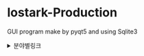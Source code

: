 # lostark-Production

GUI program make by pyqt5 and using Sqlite3
  
 
 <details>
  <summary>분야별링크</summary>

 링크는 network에서 얻음
<div markdown="1">
  

<h1>피드백</h1>
  1. pyqt GUI공부
  2. 최근 판매액에 따른 이익 -  DB저장
  3. 매물이 0일때 예외처리 설정
  4. AWS에 재료가격들 꾸준히 저장
  5. 이익금이 큰 순서대로 정렬하는 탭
  6. 반복되는 코드들 간결하게 수정
  


